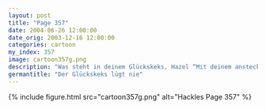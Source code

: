 ```yaml
---
layout: post
title: "Page 357"
date: 2004-06-26 12:00:00
date_orig: 2003-12-16 12:00:00
categories: cartoon
my_index: 357
image: cartoon357g.png
description: "Was steht in deinem Glückskeks, Hazel “Mit deinem ansteckenden Lächeln gewinnst du viele neue Freunde. Und bei dir “Die Benutzung von Open Source SVG Erzeugungs- und Transformationstools wird Zeit, Bandbreite und Ausgaben in dem webbasierten Graph Projekt einsparen. Die Vorhersagen werden wirklich gruselig Woher wissen die von meinem ansteckenden Lächeln Katrina Hazel"
germantitle: "Der Glückskeks lügt nie"
---
```


{% include figure.html src="cartoon357g.png" alt="Hackles Page 357"  %}
